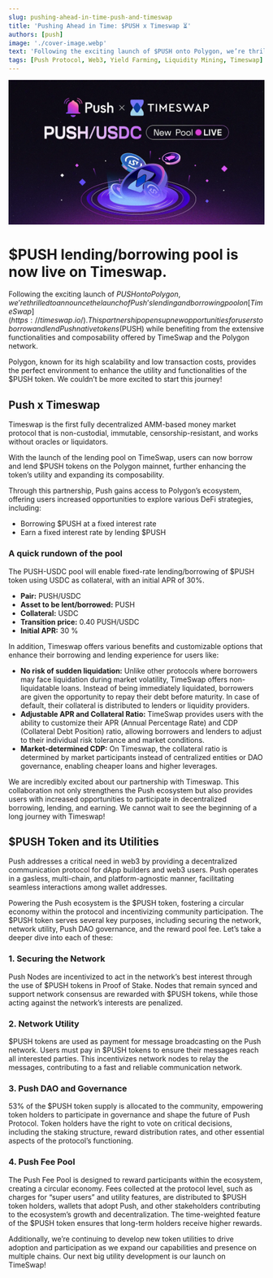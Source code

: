 ```yaml
---
slug: pushing-ahead-in-time-push-and-timeswap
title: 'Pushing Ahead in Time: $PUSH x Timeswap ⏳'
authors: [push]
image: './cover-image.webp'
text: 'Following the exciting launch of $PUSH onto Polygon, we’re thrilled to announce the launch of Push’s lending and borrowing pool on TimeSwap. This partnership opens up new opportunities for users to borrow and lend Push native tokens ($PUSH) while benefiting from the extensive functionalities and composability offered by TimeSwap and the Polygon network.'
tags: [Push Protocol, Web3, Yield Farming, Liquidity Mining, Timeswap]
---
```


![Cover image of Pushing Ahead in Time: $PUSH x Timeswap ⏳](./cover-image.webp)

<!--truncate-->

<!--customheaderpoint-->

# $PUSH lending/borrowing pool is now live on Timeswap.

Following the exciting launch of $PUSH onto Polygon, we’re thrilled to announce the launch of Push’s lending and borrowing pool on [TimeSwap](https://timeswap.io/). This partnership opens up new opportunities for users to borrow and lend Push native tokens ($PUSH) while benefiting from the extensive functionalities and composability offered by TimeSwap and the Polygon network.

Polygon, known for its high scalability and low transaction costs, provides the perfect environment to enhance the utility and functionalities of the $PUSH token. We couldn’t be more excited to start this journey!

## Push x Timeswap

Timeswap is the first fully decentralized AMM-based money market protocol that is non-custodial, immutable, censorship-resistant, and works without oracles or liquidators.

With the launch of the lending pool on TimeSwap, users can now borrow and lend $PUSH tokens on the Polygon mainnet, further enhancing the token’s utility and expanding its composability.

Through this partnership, Push gains access to Polygon’s ecosystem, offering users increased opportunities to explore various DeFi strategies, including:

- Borrowing $PUSH at a fixed interest rate
- Earn a fixed interest rate by lending $PUSH

### A quick rundown of the pool

The PUSH-USDC pool will enable fixed-rate lending/borrowing of $PUSH token using USDC as collateral, with an initial APR of 30%.

- <b>Pair:</b> PUSH/USDC
- <b>Asset to be lent/borrowed:</b> PUSH
- <b>Collateral:</b> USDC
- <b>Transition price:</b> 0.40 PUSH/USDC
- <b>Initial APR:</b> 30 %

In addition, Timeswap offers various benefits and customizable options that enhance their borrowing and lending experience for users like:

- <b>No risk of sudden liquidation:</b> Unlike other protocols where borrowers may face liquidation during market volatility, TimeSwap offers non-liquidatable loans. Instead of being immediately liquidated, borrowers are given the opportunity to repay their debt before maturity. In case of default, their collateral is distributed to lenders or liquidity providers.
- <b>Adjustable APR and Collateral Ratio:</b> TimeSwap provides users with the ability to customize their APR (Annual Percentage Rate) and CDP (Collateral Debt Position) ratio, allowing borrowers and lenders to adjust to their individual risk tolerance and market conditions.
- <b>Market-determined CDP:</b> On Timeswap, the collateral ratio is determined by market participants instead of centralized entities or DAO governance, enabling cheaper loans and higher leverages.

We are incredibly excited about our partnership with Timeswap. This collaboration not only strengthens the Push ecosystem but also provides users with increased opportunities to participate in decentralized borrowing, lending, and earning. We cannot wait to see the beginning of a long journey with Timeswap!

## $PUSH Token and its Utilities

Push addresses a critical need in web3 by providing a decentralized communication protocol for dApp builders and web3 users. Push operates in a gasless, multi-chain, and platform-agnostic manner, facilitating seamless interactions among wallet addresses.

Powering the Push ecosystem is the $PUSH token, fostering a circular economy within the protocol and incentivizing community participation. The $PUSH token serves several key purposes, including securing the network, network utility, Push DAO governance, and the reward pool fee. Let’s take a deeper dive into each of these:

### 1. Securing the Network

Push Nodes are incentivized to act in the network’s best interest through the use of $PUSH tokens in Proof of Stake. Nodes that remain synced and support network consensus are rewarded with $PUSH tokens, while those acting against the network’s interests are penalized.

### 2. Network Utility

$PUSH tokens are used as payment for message broadcasting on the Push network. Users must pay in $PUSH tokens to ensure their messages reach all interested parties. This incentivizes network nodes to relay the messages, contributing to a fast and reliable communication network.

### 3. Push DAO and Governance

53% of the $PUSH token supply is allocated to the community, empowering token holders to participate in governance and shape the future of Push Protocol. Token holders have the right to vote on critical decisions, including the staking structure, reward distribution rates, and other essential aspects of the protocol’s functioning.

### 4. Push Fee Pool

The Push Fee Pool is designed to reward participants within the ecosystem, creating a circular economy. Fees collected at the protocol level, such as charges for “super users” and utility features, are distributed to $PUSH token holders, wallets that adopt Push, and other stakeholders contributing to the ecosystem’s growth and decentralization. The time-weighted feature of the $PUSH token ensures that long-term holders receive higher rewards.

Additionally, we’re continuing to develop new token utilities to drive adoption and participation as we expand our capabilities and presence on multiple chains. Our next big utility development is our launch on TimeSwap!
